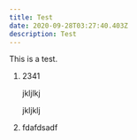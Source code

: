 ```yaml
---
title: Test
date: 2020-09-28T03:27:40.403Z
description: Test
---
```

This is a test.



1. 2341

   jkljlkj

   jkljklj
2. fdafdsadf